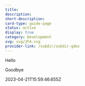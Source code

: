 ```yaml
---
title: 
description: 
short-description: 
card-type: guide-page
status: active
display: true
category: Development
svg: svg/2FA.svg
provider-link: /subdir/subdir-gdoc
---
```

<div class="content-section">
<div class="section-container" markdown="1">

Hello


Goodbye
</div>
</div> 2023-04-21T15:59:46.655Z